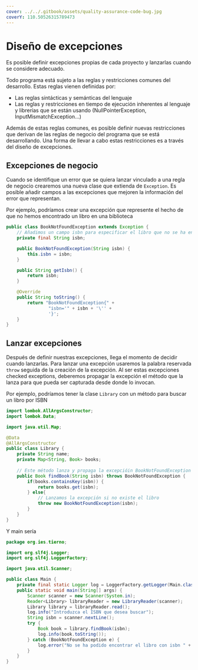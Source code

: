 ```yaml
---
cover: ../../.gitbook/assets/quality-assurance-code-bug.jpg
coverY: 110.50526315789473
---
```


# Diseño de excepciones

Es posible definir excepciones propias de cada proyecto y lanzarlas cuando se considere adecuado.&#x20;

Todo programa está sujeto a las reglas y restricciones comunes del desarrollo. Estas reglas vienen definidas por: &#x20;

* Las reglas sintácticas y semánticas del lenguaje&#x20;
* Las reglas y restricciones en tiempo de ejecución  inherentes al lenguaje y librerías que se están usando (NullPointerException, InputMismatchException...)&#x20;

Además de estas reglas comunes, es posible definir nuevas restricciones que derivan de las reglas de negocio del programa que se está desarrollando. Una forma de llevar a cabo estas restricciones es a través del diseño de excepciones.

## Excepciones de negocio

Cuando se identifique un error que se quiera lanzar vinculado a una regla de negocio crearemos una nueva clase que extienda de `Exception`. Es posible añadir campos a las excepciones que mejoren la información del error que representan.

Por ejemplo, podríamos crear una excepción que represente el hecho de que no hemos encontrado un libro en una biblioteca

```java
public class BookNotFoundException extends Exception {
    // Añadimos un campo isbn para especificar el libro que no se ha encontrado
    private final String isbn;

    public BookNotFoundException(String isbn) {
        this.isbn = isbn;
    }

    public String getIsbn() {
        return isbn;
    }

    @Override
    public String toString() {
        return "BookNotFoundException{" +
                "isbn='" + isbn + '\'' +
                '}';
    }
}
```

## Lanzar excepciones

Después de definir nuestras excepciones, llega el momento de decidir cuando lanzarlas. Para lanzar una excepción usaremos la palabra reservada `throw` seguida de la creación de la excepción. Al ser estas excepciones checked exceptions, deberemos propagar la excepción el método que la lanza para que pueda ser capturada desde donde lo invocan.

Por ejemplo, podríamos tener la clase `Library` con un método para buscar un libro por ISBN

```java
import lombok.AllArgsConstructor;
import lombok.Data;

import java.util.Map;

@Data
@AllArgsConstructor
public class Library {
    private String name;
    private Map<String, Book> books;
    
    // Este método lanza y propaga la excepcióin BookNotFoundException
    public Book findBook(String isbn) throws BookNotFoundException {
        if(books.containsKey(isbn)) {
            return books.get(isbn);
        } else{
            // Lanzamos la excepción si no existe el libro
            throw new BookNotFoundException(isbn);
        }
    }
}
```

Y main sería

```java
package org.ies.tierno;

import org.slf4j.Logger;
import org.slf4j.LoggerFactory;

import java.util.Scanner;

public class Main {
    private final static Logger log = LoggerFactory.getLogger(Main.class);
    public static void main(String[] args) {
        Scanner scanner = new Scanner(System.in);
        Reader<Library> libraryReader = new LibraryReader(scanner);
        Library library = libraryReader.read();
        log.info("Introduzca el ISBN que desea buscar");
        String isbn = scanner.nextLine();
        try {
            Book book = library.findBook(isbn);
            log.info(book.toString());
        } catch (BookNotFoundException e) {
            log.error("No se ha podido encontrar el libro con isbn " + e.getIsbn());
        }
    }
}
```

